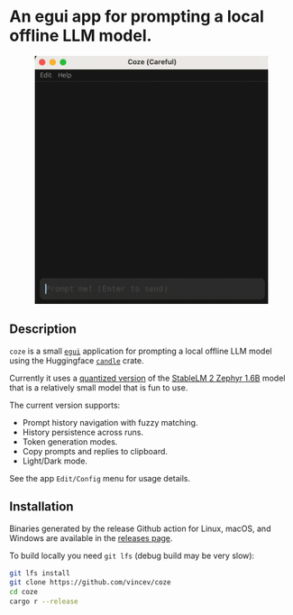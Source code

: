 # An egui app for prompting a local offline LLM model.

<p align="center">
  <img alt="Example prompt" src="media/prompt.gif" height="440">
</p>

## Description

`coze` is a small [`egui`](https://github.com/emilk/egui) application for prompting
a local offline LLM model using the Huggingface [`candle`](https://github.com/huggingface/candle)
crate.

Currently it uses a [quantized version](./model/README.md) of the
[StableLM 2 Zephyr 1.6B](https://huggingface.co/stabilityai/stablelm-2-zephyr-1_6b)
model that is a relatively small model that is fun to use.

The current version supports:

- Prompt history navigation with fuzzy matching.
- History persistence across runs.
- Token generation modes.
- Copy prompts and replies to clipboard.
- Light/Dark mode.

See the app `Edit/Config` menu for usage details.

## Installation

Binaries generated by the release Github action for Linux, macOS, and
Windows are available in the [releases page][github-releases].

[github-releases]: https://github.com/vincev/coze/releases/latest

To build locally you need `git lfs` (debug build may be very slow):

```bash
git lfs install
git clone https://github.com/vincev/coze
cd coze
cargo r --release
```
